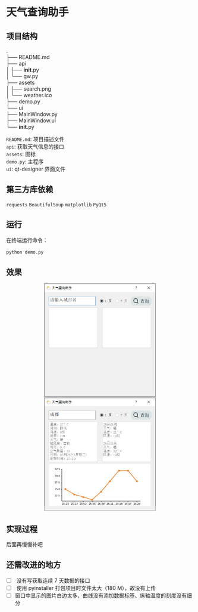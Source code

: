 # 天气查询助手

## 项目结构

.  
├── README.md  
├── api  
│   ├── __init__.py  
│   └── gw.py  
├── assets  
│   ├── search.png  
│   └── weather.ico  
├── demo.py  
└── ui  
    ├── MainWindow.py  
    ├── MainWindow.ui  
    └── __init__.py  

`README.md`: 项目描述文件  
`api`: 获取天气信息的接口  
`assets`: 图标  
`demo.py`: 主程序  
`ui`: qt-designer 界面文件

## 第三方库依赖

`requests`
`BeautifulSoup`
`matplotlib`
`PyQt5`

## 运行

在终端运行命令：

```bash
python demo.py
```

## 效果

<center>
<img src="screenshots/s1.png" width="300" />
<img src="screenshots/s2.png" width="300" />
</center>

## 实现过程

后面再慢慢补吧

## 还需改进的地方

- [ ]  ​	没有写获取连续 7 天数据的接口
- [ ]  ​	使用 pyinstaller 打包项目时文件太大（180 M），故没有上传
- [ ]  ​    窗口中显示的图片白边太多、曲线没有添加数据标签、纵轴温度的刻度没有细分
